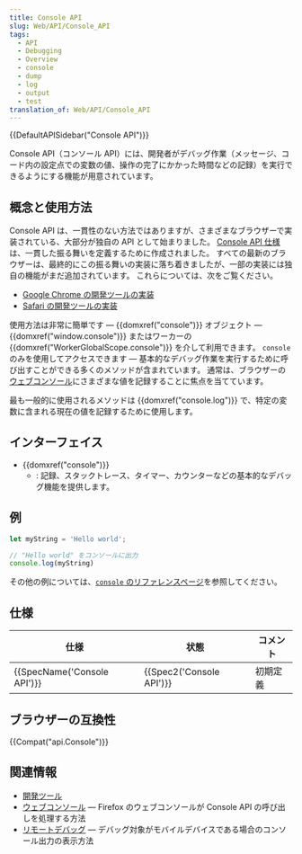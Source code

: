 ```yaml
---
title: Console API
slug: Web/API/Console_API
tags:
  - API
  - Debugging
  - Overview
  - console
  - dump
  - log
  - output
  - test
translation_of: Web/API/Console_API
---
```

{{DefaultAPISidebar("Console API")}}

Console API（コンソール API）には、開発者がデバッグ作業（メッセージ、コード内の設定点での変数の値、操作の完了にかかった時間などの記録）を実行できるようにする機能が用意されています。

## 概念と使用方法

Console API は、一貫性のない方法ではありますが、さまざまなブラウザーで実装されている、大部分が独自の API として始まりました。 [Console API 仕様](https://console.spec.whatwg.org/)は、一貫した振る舞いを定義するために作成されました。 すべての最新のブラウザーは、最終的にこの振る舞いの実装に落ち着きましたが、一部の実装には独自の機能がまだ追加されています。 これらについては、次をご覧ください。

- [Google Chrome の開発ツールの実装](https://developers.google.com/chrome-developer-tools/docs/console-api)
- [Safari の開発ツールの実装](https://developer.apple.com/library/safari/documentation/AppleApplications/Conceptual/Safari_Developer_Guide/Console/Console.html)

使用方法は非常に簡単です — {{domxref("console")}} オブジェクト — {{domxref("window.console")}} またはワーカーの {{domxref("WorkerGlobalScope.console")}} を介して利用できます。 `console` のみを使用してアクセスできます — 基本的なデバッグ作業を実行するために呼び出すことができる多くのメソッドが含まれています。 通常は、ブラウザーの[ウェブコンソール](/ja/docs/Tools/Web_Console)にさまざまな値を記録することに焦点を当てています。

最も一般的に使用されるメソッドは {{domxref("console.log")}} で、特定の変数に含まれる現在の値を記録するために使用します。

## インターフェイス

- {{domxref("console")}}
  - : 記録、スタックトレース、タイマー、カウンターなどの基本的なデバッグ機能を提供します。

## 例

```js
let myString = 'Hello world';

// "Hello world" をコンソールに出力
console.log(myString)
```

その他の例については、[`console` のリファレンスページ](/ja/docs/Web/API/Console#Usage)を参照してください。

## 仕様

| 仕様                                 | 状態                             | コメント |
| ------------------------------------ | -------------------------------- | -------- |
| {{SpecName('Console API')}} | {{Spec2('Console API')}} | 初期定義 |

## ブラウザーの互換性

{{Compat("api.Console")}}

## 関連情報

- [開発ツール](/ja/docs/Tools "Tools")
- [ウェブコンソール](/ja/docs/Tools/Web_Console "Web Console") — Firefox のウェブコンソールが Console API の呼び出しを処理する方法
- [リモートデバッグ](/ja/docs/Tools/Remote_Debugging) — デバッグ対象がモバイルデバイスである場合のコンソール出力の表示方法
